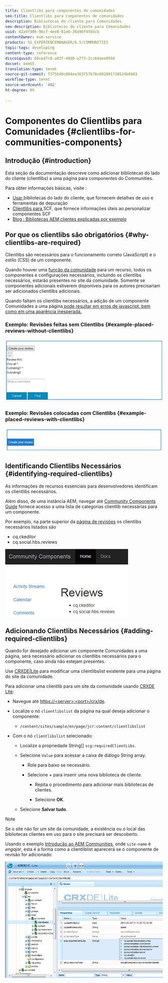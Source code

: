 ```yaml
---
title: Clientlibs para componentes de comunidades
seo-title: Clientlibs para componentes de comunidades
description: Bibliotecas do cliente para Comunidades
seo-description: Bibliotecas do cliente para Comunidades
uuid: d2a9f986-96cf-4ee8-81e6-36a96f45ddcb
contentOwner: msm-service
products: SG_EXPERIENCEMANAGER/6.5/COMMUNITIES
topic-tags: developing
content-type: reference
discoiquuid: 68ce47c8-a03f-40d6-a7f3-2cc64aee0594
docset: aem65
translation-type: tm+mt
source-git-commit: f375b40c084ee363757b78c602091f38524b8b03
workflow-type: tm+mt
source-wordcount: '402'
ht-degree: 0%

---
```



# Componentes do Clientlibs para Comunidades {#clientlibs-for-communities-components}

## Introdução {#introduction}

Esta seção da documentação descreve como adicionar bibliotecas do lado do cliente (clientlibs) a uma página para componentes do Communities.

Para obter informações básicas, visite :

* [Usar ](/help/sites-developing/clientlibs.md) bibliotecas do lado do cliente, que fornecem detalhes de uso e ferramentas de depuração
* [Clientlibs para ](/help/communities/client-customize.md#clientlibs) SCF, que fornece informações úteis ao personalizar componentes SCF
* [Blog : Bibliotecas AEM clientes explicadas por exemplo](https://blogs.adobe.com/experiencedelivers/experience-management/clientlibs-explained-example/)

## Por que os clientlibs são obrigatórios {#why-clientlibs-are-required}

Clientlibs são necessários para o funcionamento correto (JavaScript) e o estilo (CSS) de um componente.

Quando houver uma [função da comunidade](/help/communities/functions.md) para um recurso, todos os componentes e configurações necessários, incluindo os clientlibs necessários, estarão presentes no site da comunidade. Somente se componentes adicionais estiverem disponíveis para os autores precisariam ser adicionados clientlibs adicionais.

Quando faltam os clientlibs necessários, a adição de um componente Comunidades a uma página[ pode resultar em erros de javascript, bem como em uma aparência inesperada.](/help/communities/author-communities.md)

### Exemplo: Revisões feitas sem Clientlibs {#example-placed-reviews-without-clientlibs}

![revisões feitas](assets/placed-reviews.png)

### Exemplo: Revisões colocadas com Clientlibs {#example-placed-reviews-with-clientlibs}

![review-clientlibs](assets/reviews-clientlibs.png)

## Identificando Clientlibs Necessários {#identifying-required-clientlibs}

As informações de recursos essenciais para desenvolvedores identificam os clientlibs necessários.

Além disso, de uma instância AEM, navegar até [Community Components Guide](/help/communities/components-guide.md) fornece acesso a uma lista de categorias clientlib necessárias para um componente.

Por exemplo, na parte superior da [página de revisões](https://localhost:4502/content/community-components/en/reviews.html) os clientlibs necessários listados são

* cq.ckeditor
* cq.social.hbs.reviews

![clientlibs-review](assets/clientlibs-reviews.png)

## Adicionando Clientlibs Necessários {#adding-required-clientlibs}

Quando for desejado adicionar um componente Comunidades a uma página, será necessário adicionar os clientlibs necessários para o componente, caso ainda não estejam presentes.

Use [CRXDE|Lite](#using-crxde-lite) para modificar uma clientlibslist existente para uma página do site da comunidade.

Para adicionar uma clientlib para um site da comunidade usando [CRXDE Lite](/help/sites-developing/developing-with-crxde-lite.md):

* Navegue até [https://&lt;server>:&lt;port>/crx/de](https://localhost:4502/crx/de).
* Localize o nó `clientlibslist` da página na qual deseja adicionar o componente:

   * `/content/sites/sample/en/page/jcr:content/clientlibslist`

* Com o nó `clientlibslist` selecionado:

   * Localize a propriedade String[] `scg:requiredClientLibs`.
   * Selecione `Value` para acessar a caixa de diálogo String array.

      * Role para baixo se necessário.
      * Selecione + para inserir uma nova biblioteca de cliente.

         * Repita o procedimento para adicionar mais bibliotecas de clientes.

         * Selecione **OK**.
   * Selecione **Salvar tudo**.


>[!NOTE]
>
>Se o site não for um site da comunidade, a existência ou o local das bibliotecas clientes em uso para o site precisará ser descoberto.

Usando o exemplo [Introdução ao AEM Communities](/help/communities/getting-started.md), onde `site-name` é *engajar*, esta é a forma como a clientliblist aparecerá se o componente de revisão for adicionado:

![componente de revisão](assets/review-component.png)

